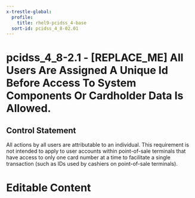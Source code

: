 ```yaml
---
x-trestle-global:
  profile:
    title: rhel9-pcidss_4-base
  sort-id: pcidss_4_8-02.01
---
```


# pcidss_4_8-2.1 - \[REPLACE_ME\] All Users Are Assigned A Unique Id Before Access To System Components Or Cardholder Data Is Allowed.

## Control Statement

All actions by all users are attributable to an individual. This requirement is not
intended to apply to user accounts within point-of-sale terminals that have access to only
one card number at a time to facilitate a single transaction (such as IDs used by cashiers
on point-of-sale terminals).

# Editable Content

<!-- Make additions and edits below -->
<!-- The above represents the contents of the control as received by the profile, prior to additions. -->
<!-- If the profile makes additions to the control, they will appear below. -->
<!-- The above markdown may not be edited but you may edit the content below, and/or introduce new additions to be made by the profile. -->
<!-- If there is a yaml header at the top, parameter values may be edited. Use --set-parameters to incorporate the changes during assembly. -->
<!-- The content here will then replace what is in the profile for this control, after running profile-assemble. -->
<!-- The current profile has no added parts for this control, but you may add new ones here. -->
<!-- Each addition must have a heading either of the form ## Control my_addition_name -->
<!-- or ## Part a. (where the a. refers to one of the control statement labels.) -->
<!-- "## Control" parts are new parts added after the statement part. -->
<!-- "## Part" parts are new parts added into the top-level statement part with that label. -->
<!-- Subparts may be added with nested hash levels of the form ### My Subpart Name -->
<!-- underneath the parent ## Control or ## Part being added -->
<!-- See https://oscal-compass.github.io/compliance-trestle/tutorials/ssp_profile_catalog_authoring/ssp_profile_catalog_authoring for guidance. -->
